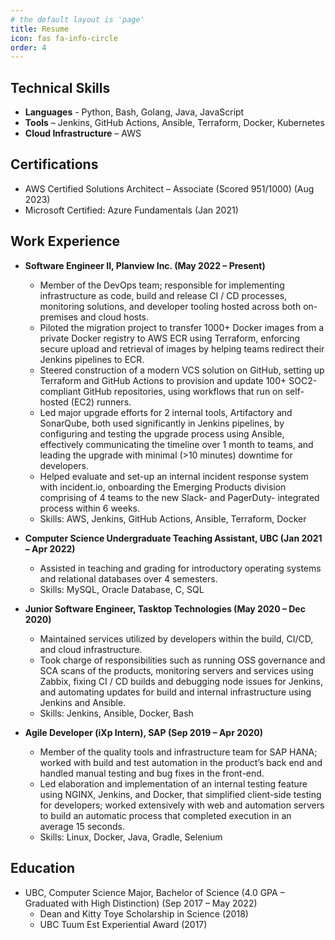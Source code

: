 ```yaml
---
# the default layout is 'page'
title: Resume
icon: fas fa-info-circle
order: 4
---
```


<h2>Technical Skills</h2>

- <strong>Languages</strong> - Python, Bash, Golang, Java, JavaScript
- <strong>Tools</strong> – Jenkins, GitHub Actions, Ansible, Terraform, Docker, Kubernetes
- <strong>Cloud Infrastructure</strong> – AWS

<h2>Certifications</h2>

- AWS Certified Solutions Architect – Associate (Scored 951/1000) (Aug 2023)
- Microsoft Certified: Azure Fundamentals (Jan 2021)

<h2>Work Experience</h2>

- <strong>Software Engineer II, Planview Inc. (May 2022 – Present)</strong>
    + Member of the DevOps team; responsible for implementing infrastructure as code, build and release CI / CD processes, monitoring solutions, and developer tooling hosted across both on-premises and cloud hosts.
    + Piloted the migration project to transfer 1000+ Docker images from a private Docker registry to AWS ECR using Terraform, enforcing secure upload and retrieval of images by helping teams redirect their Jenkins pipelines to ECR.
    + Steered construction of a modern VCS solution on GitHub, setting up Terraform and GitHub Actions to provision and update 100+ SOC2-compliant GitHub repositories, using workflows that run on self-hosted (EC2) runners.
    + Led major upgrade efforts for 2 internal tools, Artifactory and SonarQube, both used significantly in Jenkins pipelines, by configuring and testing the upgrade process using Ansible, effectively communicating the timeline over 1 month to teams, and leading the upgrade with minimal (>10 minutes) downtime for developers.
    + Helped evaluate and set-up an internal incident response system with incident.io, onboarding the Emerging Products division comprising of 4 teams to the new Slack- and PagerDuty- integrated process within 6 weeks.
    + Skills: AWS, Jenkins, GitHub Actions, Ansible, Terraform, Docker

- <strong>Computer Science Undergraduate Teaching Assistant, UBC (Jan 2021 – Apr 2022)</strong>
    + Assisted in teaching and grading for introductory operating systems and relational databases over 4 semesters.
    + Skills: MySQL, Oracle Database, C, SQL

- <strong>Junior Software Engineer, Tasktop Technologies (May 2020 – Dec 2020)</strong>
    + Maintained services utilized by developers within the build, CI/CD, and cloud infrastructure.
    + Took charge of responsibilities such as running OSS governance and SCA scans of the products, monitoring servers and services using Zabbix, fixing CI / CD builds and debugging node issues for Jenkins, and automating updates for build and internal infrastructure using Jenkins and Ansible.
    + Skills: Jenkins, Ansible, Docker, Bash

- <strong>Agile Developer (iXp Intern), SAP	(Sep 2019 – Apr 2020)</strong>
    + Member of the quality tools and infrastructure team for SAP HANA; worked with build and test automation in the product’s back end and handled manual testing and bug fixes in the front-end.
    + Led elaboration and implementation of an internal testing feature using NGINX, Jenkins, and Docker, that simplified client-side testing for developers; worked extensively with web and automation servers to build an automatic process that completed execution in an average 15 seconds.
    + Skills: Linux, Docker, Java, Gradle, Selenium

<h2>Education</h2>

- UBC, Computer Science Major, Bachelor of Science (4.0 GPA – Graduated with High Distinction) (Sep 2017 – May 2022)
    + Dean and Kitty Toye Scholarship in Science (2018)
    + UBC Tuum Est Experiential Award (2017)

